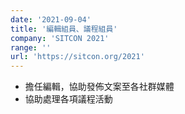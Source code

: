 ```yaml
---
date: '2021-09-04'
title: '編輯組員、議程組員'
company: 'SITCON 2021'
range: ''
url: 'https://sitcon.org/2021'
---
```


- 擔任編輯，協助發佈文案至各社群媒體
- 協助處理各項議程活動
